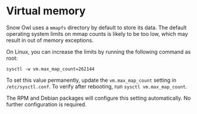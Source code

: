 # Virtual memory

Snow Owl uses a `mmapfs` directory by default to store its data. The default operating system limits on mmap counts is likely to be too low, which may result in out of memory exceptions.

On Linux, you can increase the limits by running the following command as root:

```text
sysctl -w vm.max_map_count=262144
```

To set this value permanently, update the `vm.max_map_count` setting in `/etc/sysctl.conf`. To verify after rebooting, run `sysctl vm.max_map_count`.

The RPM and Debian packages will configure this setting automatically. No further configuration is required.

